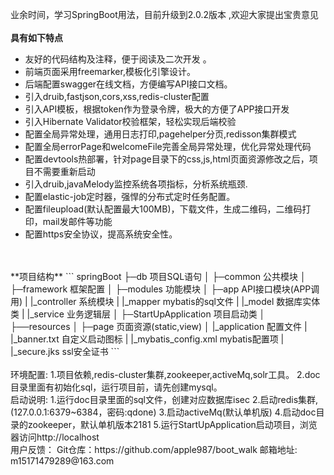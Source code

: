 ﻿业余时间，学习SpringBoot用法，目前升级到2.0.2版本 ,欢迎大家提出宝贵意见
 <br> 
 <br> 
**具有如下特点**   
- 友好的代码结构及注释，便于阅读及二次开发 。
- 前端页面采用freemarker,模板化引擎设计。  
- 后端配置swagger在线文档，方便编写API接口文档。 
- 引入druib,fastjson,cors,xss,redis-cluster配置
- 引入API模板，根据token作为登录令牌，极大的方便了APP接口开发
- 引入Hibernate Validator校验框架，轻松实现后端校验
- 配置全局异常处理，通用日志打印,pagehelper分页,redisson集群模式
- 配置全局errorPage和welcomeFile完善全局异常处理，优化异常处理代码
- 配置devtools热部署，针对page目录下的css,js,html页面资源修改之后，项目不需要重新启动
- 引入druib,javaMelody监控系统各项指标，分析系统瓶颈.
- 配置elastic-job定时器，强悍的分布式定时任务配置。
- 配置fileupload(默认配置最大100MB)，下载文件，生成二维码，二维码打印，mail发邮件等功能
- 配置https安全协议，提高系统安全性。
 <br> 
 <br> 
**项目结构** 
```
springBoot
├─db  项目SQL语句
│
├─common 公共模块
│ 
├─framework 框架配置
│ 
├─modules 功能模块
│  ├─app API接口模块(APP调用)
|  |_controller 系统模块
|  |_mapper  mybatis的sql文件
|  |_model   数据库实体类
|  |_service 业务逻辑层
│ 
├─StartUpApplication 项目启动类
│  
├──resources 
│  ├─page 页面资源(static,view)
│  |_application 配置文件
|  |_banner.txt  自定义启动图标
|  |_mybatis_config.xml mybatis配置项
|  |_secure.jks  ssl安全证书
```
<br> 
<br> 
环境配置:
     1.项目依赖,redis-cluster集群,zookeeper,activeMq,solr工具。
	 2.doc目录里面有初始化sql，运行项目前，请先创建mysql。
<br> 	 
启动说明:
	 1.运行doc目录里面的sql文件，创建对应数据库isec
	 2.启动redis集群,(127.0.0.1:6379~6384，密码:qdone)
	 3.启动activeMq(默认单机版)
	 4.启动doc目录的zookeeper，默认单机版本2181
	 5.运行StartUpApplication启动项目，浏览器访问http://localhost
 <br> 	
 用户反馈：
    Git仓库：https://github.com/apple987/boot_walk
         邮箱地址: m15171479289@163.com 
		
		

        